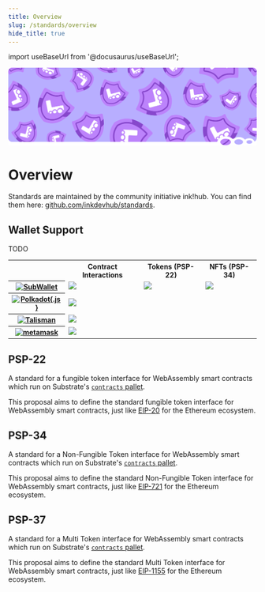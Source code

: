 ```yaml
---
title: Overview
slug: /standards/overview
hide_title: true
---
```


import useBaseUrl from '@docusaurus/useBaseUrl';

![Standards Title Picture](/img/title/standards.svg)

# Overview

Standards are maintained by the community initiative ink!hub.
You can find them here: [github.com/inkdevhub/standards](https://github.com/inkdevhub/standards).

## Wallet Support

TODO

<table className="wallet-table text--center">
    <tr>
        <th></th>
        <th className="text--left">Contract Interactions</th>
        <th className="text--left">Tokens (PSP-22)</th>
        <th className="text--left">NFTs (PSP-34)</th>
    </tr>
    <tr>
        <th>
            <a href="https://www.subwallet.app/" title="SubWallet" >
                <img src={useBaseUrl('/img/wallets/subwallet.svg')} className="wallet" alt="SubWallet" width="200"/>
            </a>
        </th>
        <td><img src={useBaseUrl('/img/icons/checkmark1.svg')} className="checkmark" /></td>
        <td><img src={useBaseUrl('/img/icons/checkmark1.svg')} className="checkmark" /></td>
        <td><img src={useBaseUrl('/img/icons/checkmark1.svg')} className="checkmark" /></td>
    </tr>
    <tr>
        <th>
            <a href="https://polkadot.js.org/extension/" title="Polkadot{.js}">
                <img src={useBaseUrl('/img/wallets/polkadot-js.svg')} className="wallet" alt="Polkadot{.js}" width="200"/>
            </a>
        </th>
        <td><img src={useBaseUrl('/img/icons/checkmark1.svg')} className="checkmark" /></td>
        <td></td>
        <td></td>
    </tr>
    <tr>
        <th>
            <a href="https://www.talisman.xyz/" title="Talisman">
                <img src={useBaseUrl('/img/wallets/talisman.svg')} className="wallet" alt="Talisman" width="200"/>
            </a>
        </th>
        <td><img src={useBaseUrl('/img/icons/checkmark1.svg')} className="checkmark"/></td>
        <td></td>
        <td></td>
    </tr>
    <tr>
        <th>
            <a href="https://metamask.io" title="MetaMask">
                <img src={useBaseUrl('/img/wallets/metamask.svg')} className="wallet" alt="metamask" width="200"/>
            </a>
        </th>
        <td><img src={useBaseUrl('/img/icons/checkmark1.svg')} className="checkmark"/></td>
        <td></td>
        <td></td>
    </tr>
</table>


## PSP-22

A standard for a fungible token interface for WebAssembly smart contracts which run on Substrate's [`contracts` pallet](https://github.com/paritytech/polkadot-sdk/tree/master/substrate/frame/contracts).

This proposal aims to define the standard fungible token interface for WebAssembly smart contracts, just like [EIP-20](https://github.com/ethereum/EIPs/edit/master/EIPS/eip-20.md) for the Ethereum ecosystem.

## PSP-34

A standard for a Non-Fungible Token interface for WebAssembly smart contracts which run on Substrate's [`contracts` pallet](https://github.com/paritytech/polkadot-sdk/tree/master/substrate/frame/contracts).

This proposal aims to define the standard Non-Fungible Token interface for WebAssembly smart contracts, just like [EIP-721](https://github.com/ethereum/EIPs/blob/master/EIPS/eip-721.md) for the Ethereum ecosystem.

## PSP-37

A standard for a Multi Token interface for WebAssembly smart contracts which run on Substrate's [`contracts` pallet](https://github.com/paritytech/polkadot-sdk/tree/master/substrate/frame/contracts).

This proposal aims to define the standard Multi Token interface for WebAssembly smart contracts, just like [EIP-1155](https://github.com/ethereum/EIPs/blob/master/EIPS/eip-1155.md) for the Ethereum ecosystem.
